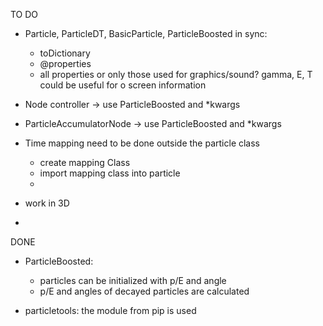 

TO DO

- Particle, ParticleDT, BasicParticle, ParticleBoosted  in sync:
  - toDictionary
  - @properties
  + all properties or only those used for graphics/sound?  gamma, E, T could be useful for o screen information  

- Node controller -> use ParticleBoosted and *kwargs
- ParticleAccumulatorNode -> use ParticleBoosted and *kwargs

- Time mapping need to be done outside the particle class
  - create mapping Class
  - import mapping class into particle
  -



- work in 3D
-



DONE
- ParticleBoosted:
  - particles can be initialized with p/E and angle
  - p/E and angles of decayed particles are calculated

- particletools: the module from pip is used
